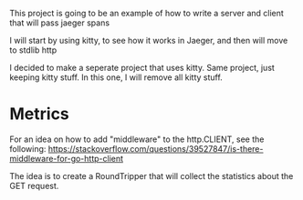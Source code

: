 This project is going to be an example of how to write a server and client that will pass jaeger spans

I will start by using kitty, to see how it works in Jaeger, and then will move to stdlib http

I decided to make a seperate project that uses kitty. 
Same project, just keeping kitty stuff. 
In this one, I will remove all kitty stuff.

# Metrics
For an idea on how to add "middleware" to the http.CLIENT, see the following:
https://stackoverflow.com/questions/39527847/is-there-middleware-for-go-http-client

The idea is to create a RoundTripper that will collect the statistics about the GET request.

